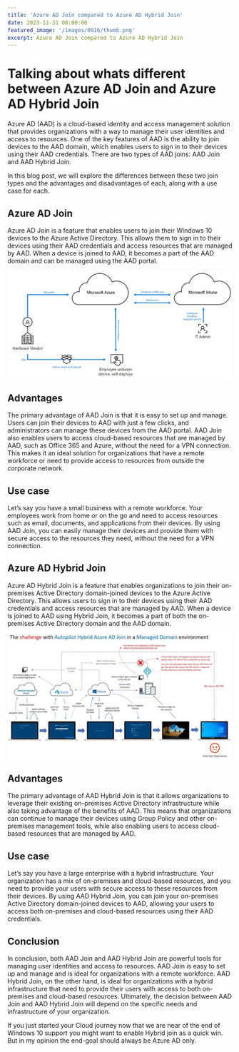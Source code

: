 ```yaml
---
title: 'Azure AD Join compared to Azure AD Hybrid Join'
date: 2023-11-31 00:00:00
featured_image: '/images/0016/thumb.png'
excerpt: Azure AD Join compared to Azure AD Hybrid Join
---
```


# Talking about whats different between Azure AD Join and Azure AD Hybrid Join

Azure AD (AAD) is a cloud-based identity and access management solution that provides organizations with a way to manage their user identities and access to resources. One of the key features of AAD is the ability to join devices to the AAD domain, which enables users to sign in to their devices using their AAD credentials. There are two types of AAD joins: AAD Join and AAD Hybrid Join.

In this blog post, we will explore the differences between these two join types and the advantages and disadvantages of each, along with a use case for each.

## Azure AD Join
Azure AD Join is a feature that enables users to join their Windows 10 devices to the Azure Active Directory. This allows them to sign in to their devices using their AAD credentials and access resources that are managed by AAD. When a device is joined to AAD, it becomes a part of the AAD domain and can be managed using the AAD portal.

![](/images/0016/1.png)

## Advantages
The primary advantage of AAD Join is that it is easy to set up and manage. Users can join their devices to AAD with just a few clicks, and administrators can manage these devices from the AAD portal. AAD Join also enables users to access cloud-based resources that are managed by AAD, such as Office 365 and Azure, without the need for a VPN connection. This makes it an ideal solution for organizations that have a remote workforce or need to provide access to resources from outside the corporate network.

## Use case
Let’s say you have a small business with a remote workforce. Your employees work from home or on the go and need to access resources such as email, documents, and applications from their devices. By using AAD Join, you can easily manage their devices and provide them with secure access to the resources they need, without the need for a VPN connection.

## Azure AD Hybrid Join
Azure AD Hybrid Join is a feature that enables organizations to join their on-premises Active Directory domain-joined devices to the Azure Active Directory. This allows users to sign in to their devices using their AAD credentials and access resources that are managed by AAD. When a device is joined to AAD using Hybrid Join, it becomes a part of both the on-premises Active Directory domain and the AAD domain.

![](/images/0016/2.png)

## Advantages
The primary advantage of AAD Hybrid Join is that it allows organizations to leverage their existing on-premises Active Directory infrastructure while also taking advantage of the benefits of AAD. This means that organizations can continue to manage their devices using Group Policy and other on-premises management tools, while also enabling users to access cloud-based resources that are managed by AAD.

## Use case
Let’s say you have a large enterprise with a hybrid infrastructure. Your organization has a mix of on-premises and cloud-based resources, and you need to provide your users with secure access to these resources from their devices. By using AAD Hybrid Join, you can join your on-premises Active Directory domain-joined devices to AAD, allowing your users to access both on-premises and cloud-based resources using their AAD credentials.

## Conclusion
In conclusion, both AAD Join and AAD Hybrid Join are powerful tools for managing user identities and access to resources. AAD Join is easy to set up and manage and is ideal for organizations with a remote workforce. AAD Hybrid Join, on the other hand, is ideal for organizations with a hybrid infrastructure that need to provide their users with access to both on-premises and cloud-based resources. Ultimately, the decision between AAD Join and AAD Hybrid Join will depend on the specific needs and infrastructure of your organization.

If you just started your Cloud journey now that we are near of the end of Windows 10 support you might want to enable Hybrid join as a quick win. But in my opinion the end-goal should always be Azure AD only.